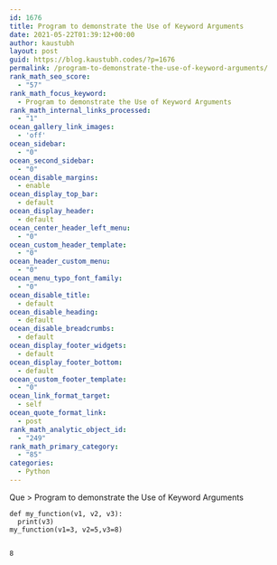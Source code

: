 ```yaml
---
id: 1676
title: Program to demonstrate the Use of Keyword Arguments
date: 2021-05-22T01:39:12+00:00
author: kaustubh
layout: post
guid: https://blog.kaustubh.codes/?p=1676
permalink: /program-to-demonstrate-the-use-of-keyword-arguments/
rank_math_seo_score:
  - "57"
rank_math_focus_keyword:
  - Program to demonstrate the Use of Keyword Arguments
rank_math_internal_links_processed:
  - "1"
ocean_gallery_link_images:
  - 'off'
ocean_sidebar:
  - "0"
ocean_second_sidebar:
  - "0"
ocean_disable_margins:
  - enable
ocean_display_top_bar:
  - default
ocean_display_header:
  - default
ocean_center_header_left_menu:
  - "0"
ocean_custom_header_template:
  - "0"
ocean_header_custom_menu:
  - "0"
ocean_menu_typo_font_family:
  - "0"
ocean_disable_title:
  - default
ocean_disable_heading:
  - default
ocean_disable_breadcrumbs:
  - default
ocean_display_footer_widgets:
  - default
ocean_display_footer_bottom:
  - default
ocean_custom_footer_template:
  - "0"
ocean_link_format_target:
  - self
ocean_quote_format_link:
  - post
rank_math_analytic_object_id:
  - "249"
rank_math_primary_category:
  - "85"
categories:
  - Python
---
```

Que > Program to demonstrate the Use of Keyword Arguments

<pre class="wp-block-code"><code>def my_function(v1, v2, v3):
  print(v3)
my_function(v1=3, v2=5,v3=8)</code></pre>

<pre class="wp-block-code"><code>
8</code></pre>